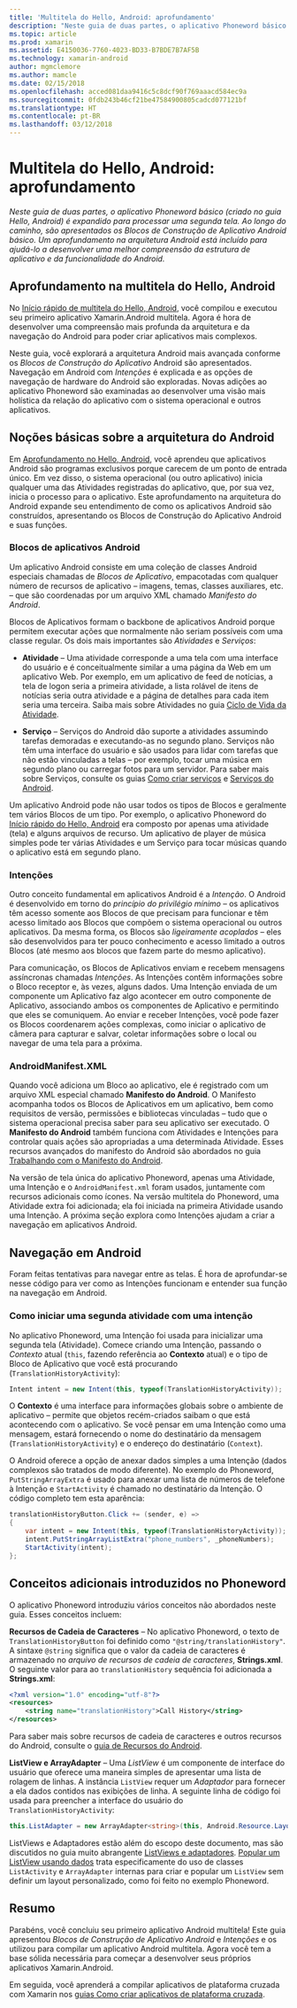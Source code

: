```yaml
---
title: 'Multitela do Hello, Android: aprofundamento'
description: "Neste guia de duas partes, o aplicativo Phoneword básico (criado no guia Hello, Android) é expandido para processar uma segunda tela. Ao longo do caminho, são apresentados os Blocos de Construção de Aplicativo Android básico. Um aprofundamento na arquitetura Android está incluído para ajudá-lo a desenvolver uma melhor compreensão da estrutura de aplicativo e da funcionalidade do Android."
ms.topic: article
ms.prod: xamarin
ms.assetid: E4150036-7760-4023-BD33-B7BDE7B7AF5B
ms.technology: xamarin-android
author: mgmclemore
ms.author: mamcle
ms.date: 02/15/2018
ms.openlocfilehash: acced081daa9416c5c8dcf90f769aaacd584ec9a
ms.sourcegitcommit: 0fdb243b46cf21be47584900805cadcd077121bf
ms.translationtype: HT
ms.contentlocale: pt-BR
ms.lasthandoff: 03/12/2018
---
```

# <a name="hello-android-multiscreen-deep-dive"></a>Multitela do Hello, Android: aprofundamento

_Neste guia de duas partes, o aplicativo Phoneword básico (criado no guia Hello, Android) é expandido para processar uma segunda tela. Ao longo do caminho, são apresentados os Blocos de Construção de Aplicativo Android básico. Um aprofundamento na arquitetura Android está incluído para ajudá-lo a desenvolver uma melhor compreensão da estrutura de aplicativo e da funcionalidade do Android._

## <a name="hello-android-multiscreen-deep-dive"></a>Aprofundamento na multitela do Hello, Android

No [Início rápido de multitela do Hello, Android](~/android/get-started/hello-android-multiscreen/hello-android-multiscreen-quickstart.md), você compilou e executou seu primeiro aplicativo Xamarin.Android multitela.
Agora é hora de desenvolver uma compreensão mais profunda da arquitetura e da navegação do Android para poder criar aplicativos mais complexos.

Neste guia, você explorará a arquitetura Android mais avançada conforme os *Blocos de Construção do Aplicativo* Android são apresentados. Navegação em Android com *Intenções* é explicada e as opções de navegação de hardware do Android são exploradas. Novas adições ao aplicativo Phoneword são examinadas ao desenvolver uma visão mais holística da relação do aplicativo com o sistema operacional e outros aplicativos.


## <a name="android-architecture-basics"></a>Noções básicas sobre a arquitetura do Android

Em [Aprofundamento no Hello, Android](~/android/get-started/hello-android/hello-android-deepdive.md), você aprendeu que aplicativos Android são programas exclusivos porque carecem de um ponto de entrada único. Em vez disso, o sistema operacional (ou outro aplicativo) inicia qualquer uma das Atividades registradas do aplicativo, que, por sua vez, inicia o processo para o aplicativo. Este aprofundamento na arquitetura do Android expande seu entendimento de como os aplicativos Android são construídos, apresentando os Blocos de Construção do Aplicativo Android e suas funções.


### <a name="android-application-blocks"></a>Blocos de aplicativos Android

Um aplicativo Android consiste em uma coleção de classes Android especiais chamadas de *Blocos de Aplicativo*, empacotadas com qualquer número de recursos de aplicativo – imagens, temas, classes auxiliares, etc. &ndash; que são coordenadas por um arquivo XML chamado *Manifesto do Android*.

Blocos de Aplicativos formam o backbone de aplicativos Android porque permitem executar ações que normalmente não seriam possíveis com uma classe regular. Os dois mais importantes são _Atividades_ e _Serviços_:

-   **Atividade** &ndash; Uma atividade corresponde a uma tela com uma interface do usuário e é conceitualmente similar a uma página da Web em um aplicativo Web. Por exemplo, em um aplicativo de feed de notícias, a tela de logon seria a primeira atividade, a lista rolável de itens de notícias seria outra atividade e a página de detalhes para cada item seria uma terceira. Saiba mais sobre Atividades no guia [Ciclo de Vida da Atividade](~/android/app-fundamentals/activity-lifecycle/index.md).

-   **Serviço** &ndash; Serviços do Android dão suporte a atividades assumindo tarefas demoradas e executando-as no segundo plano. Serviços não têm uma interface do usuário e são usados para lidar com tarefas que não estão vinculadas a telas &ndash; por exemplo, tocar uma música em segundo plano ou carregar fotos para um servidor. Para saber mais sobre Serviços, consulte os guias [Como criar serviços](~/android/app-fundamentals/services/index.md) e [Serviços do Android](~/android/app-fundamentals/services/index.md).


Um aplicativo Android pode não usar todos os tipos de Blocos e geralmente tem vários Blocos de um tipo. Por exemplo, o aplicativo Phoneword do [Início rápido do Hello, Android](~/android/get-started/hello-android/hello-android-quickstart.md) era composto por apenas uma atividade (tela) e alguns arquivos de recurso. Um aplicativo de player de música simples pode ter várias Atividades e um Serviço para tocar músicas quando o aplicativo está em segundo plano.

### <a name="intents"></a>Intenções

Outro conceito fundamental em aplicativos Android é a *Intenção*.
O Android é desenvolvido em torno do *princípio do privilégio mínimo* &ndash; os aplicativos têm acesso somente aos Blocos de que precisam para funcionar e têm acesso limitado aos Blocos que compõem o sistema operacional ou outros aplicativos. Da mesma forma, os Blocos são *ligeiramente acoplados* &ndash; eles são desenvolvidos para ter pouco conhecimento e acesso limitado a outros Blocos (até mesmo aos blocos que fazem parte do mesmo aplicativo).

Para comunicação, os Blocos de Aplicativos enviam e recebem mensagens assíncronas chamadas *Intenções*. As Intenções contêm informações sobre o Bloco receptor e, às vezes, alguns dados. Uma Intenção enviada de um componente um Aplicativo faz algo acontecer em outro componente de Aplicativo, associando ambos os componentes de Aplicativo e permitindo que eles se comuniquem. Ao enviar e receber Intenções, você pode fazer os Blocos coordenarem ações complexas, como iniciar o aplicativo de câmera para capturar e salvar, coletar informações sobre o local ou navegar de uma tela para a próxima.


### <a name="androidmanifestxml"></a>AndroidManifest.XML

Quando você adiciona um Bloco ao aplicativo, ele é registrado com um arquivo XML especial chamado **Manifesto do Android**. O Manifesto acompanha todos os Blocos de Aplicativos em um aplicativo, bem como requisitos de versão, permissões e bibliotecas vinculadas &ndash; tudo que o sistema operacional precisa saber para seu aplicativo ser executado. O **Manifesto do Android** também funciona com Atividades e Intenções para controlar quais ações são apropriadas a uma determinada Atividade. Esses recursos avançados do manifesto do Android são abordados no guia [Trabalhando com o Manifesto do Android](~/android/platform/android-manifest.md).

Na versão de tela única do aplicativo Phoneword, apenas uma Atividade, uma Intenção e o `AndroidManifest.xml` foram usados, juntamente com recursos adicionais como ícones. Na versão multitela do Phoneword, uma Atividade extra foi adicionada; ela foi iniciada na primeira Atividade usando uma Intenção. A próxima seção explora como Intenções ajudam a criar a navegação em aplicativos Android.

## <a name="android-navigation"></a>Navegação em Android

Foram feitas tentativas para navegar entre as telas. É hora de aprofundar-se nesse código para ver como as Intenções funcionam e entender sua função na navegação em Android.


### <a name="launching-a-second-activity-with-an-intent"></a>Como iniciar uma segunda atividade com uma intenção

No aplicativo Phoneword, uma Intenção foi usada para inicializar uma segunda tela (Atividade). Comece criando uma Intenção, passando o *Contexto* atual (`this`, fazendo referência ao **Contexto** atual) e o tipo de Bloco de Aplicativo que você está procurando (`TranslationHistoryActivity`):

```csharp
Intent intent = new Intent(this, typeof(TranslationHistoryActivity));
```

O **Contexto** é uma interface para informações globais sobre o ambiente de aplicativo &ndash; permite que objetos recém-criados saibam o que está acontecendo com o aplicativo. Se você pensar em uma Intenção como uma mensagem, estará fornecendo o nome do destinatário da mensagem (`TranslationHistoryActivity`) e o endereço do destinatário (`Context`).

O Android oferece a opção de anexar dados simples a uma Intenção (dados complexos são tratados de modo diferente). No exemplo do Phoneword, `PutStringArrayExtra` é usado para anexar uma lista de números de telefone à Intenção e `StartActivity` é chamado no destinatário da Intenção. O código completo tem esta aparência:

```csharp
translationHistoryButton.Click += (sender, e) =>
{
    var intent = new Intent(this, typeof(TranslationHistoryActivity));
    intent.PutStringArrayListExtra("phone_numbers", _phoneNumbers);
    StartActivity(intent);
};
```


## <a name="additional-concepts-introduced-in-phoneword"></a>Conceitos adicionais introduzidos no Phoneword

O aplicativo Phoneword introduziu vários conceitos não abordados neste guia. Esses conceitos incluem:

**Recursos de Cadeia de Caracteres** &ndash; No aplicativo Phoneword, o texto de `TranslationHistoryButton` foi definido como `"@string/translationHistory"`. A sintaxe `@string` significa que o valor da cadeia de caracteres é armazenado no _arquivo de recursos de cadeia de caracteres_, **Strings.xml**. O seguinte valor para ao `translationHistory` sequência foi adicionada a **Strings.xml**:

```xml
<?xml version="1.0" encoding="utf-8"?>
<resources>
    <string name="translationHistory">Call History</string>
</resources>
```

Para saber mais sobre recursos de cadeia de caracteres e outros recursos do Android, consulte o [guia de Recursos do Android](~/android/app-fundamentals/resources-in-android/index.md).

**ListView e ArrayAdapter** &ndash; Uma _ListView_ é um componente de interface do usuário que oferece uma maneira simples de apresentar uma lista de rolagem de linhas. A instância `ListView` requer um _Adaptador_ para fornecer a ela dados contidos nas exibições de linha. A seguinte linha de código foi usada para preencher a interface do usuário do `TranslationHistoryActivity`:

```csharp
this.ListAdapter = new ArrayAdapter<string>(this, Android.Resource.Layout.SimpleListItem1, phoneNumbers);
```

ListViews e Adaptadores estão além do escopo deste documento, mas são discutidos no guia muito abrangente [ListViews e adaptadores](~/android/user-interface/layouts/list-view/index.md).
[Popular um ListView usando dados](~/android/user-interface/layouts/list-view/populating.md) trata especificamente do uso de classes `ListActivity` e `ArrayAdapter` internas para criar e popular um `ListView` sem definir um layout personalizado, como foi feito no exemplo Phoneword.


## <a name="summary"></a>Resumo

Parabéns, você concluiu seu primeiro aplicativo Android multitela! Este guia apresentou *Blocos de Construção de Aplicativo Android* e *Intenções* e os utilizou para compilar um aplicativo Android multitela. Agora você tem a base sólida necessária para começar a desenvolver seus próprios aplicativos Xamarin.Android.

Em seguida, você aprenderá a compilar aplicativos de plataforma cruzada com Xamarin nos [guias Como criar aplicativos de plataforma cruzada](~/cross-platform/app-fundamentals/building-cross-platform-applications/index.md).

